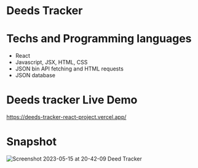 # Deeds Tracker

# Techs and Programming languages
- React
- Javascript, JSX, HTML, CSS
- JSON bin API fetching and HTML requests
- JSON database

# Deeds tracker Live Demo
https://deeds-tracker-react-project.vercel.app/

# Snapshot

![Screenshot 2023-05-15 at 20-42-09 Deed Tracker](https://github.com/Rami24t/DeedsTrackerReactProject/assets/103028944/c847afee-2d4e-445b-bc04-ccefda2abf8a)
